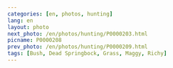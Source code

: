 ```yaml
---
categories: [en, photos, hunting]
lang: en
layout: photo
next_photo: /en/photos/hunting/P0000203.html
picname: P0000208
prev_photo: /en/photos/hunting/P0000209.html
tags: [Bush, Dead Springbock, Grass, Maggy, Richy]
---
```

